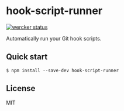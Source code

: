 # hook-script-runner

[![wercker status](https://app.wercker.com/status/2c20ed5abd8847ec2455caae4c690aab/s/master "wercker status")](https://app.wercker.com/project/bykey/2c20ed5abd8847ec2455caae4c690aab)

Automatically run your Git hook scripts.

## Quick start

```shell
$ npm install --save-dev hook-script-runner
```

## License

MIT
